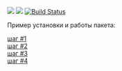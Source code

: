 <a href="https://codeclimate.com/github/maryhaak/project-lvl2-s353/maintainability"><img src="https://api.codeclimate.com/v1/badges/440e6888cffca5503805/maintainability" /></a>
<a href="https://codeclimate.com/github/maryhaak/project-lvl2-s353/test_coverage"><img src="https://api.codeclimate.com/v1/badges/440e6888cffca5503805/test_coverage" /></a>
[![Build Status](https://travis-ci.org/maryhaak/project-lvl2-s353.svg?branch=master)](https://travis-ci.org/maryhaak/project-lvl2-s353)

Пример установки и работы пакета:

[шаг #1](https://asciinema.org/a/8c3fiOj36y0LYzVEyKjpfvBaZ)  
[шаг #2](https://asciinema.org/a/XBC1fyDVCW5bcymVVyQSyBdfR)  
[шаг #3](https://asciinema.org/a/T2xzFgcSQddxoXZxL14dVz7Pq)  
[шаг #4](https://asciinema.org/a/eF5mSLYKVUQ3psDIPFJwuB7PS)  

